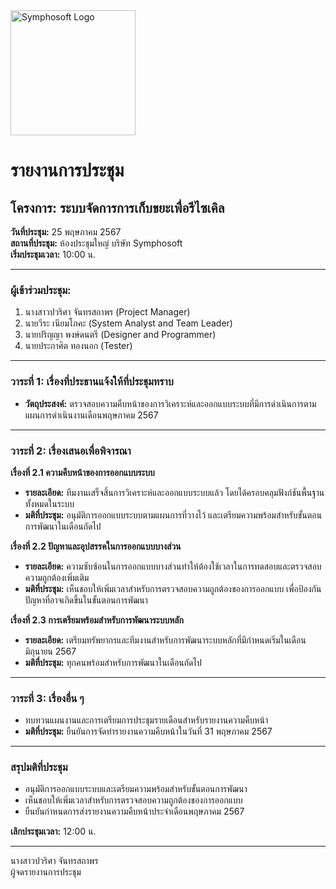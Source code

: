 <img src="https://www.symphosoft.com/logo/symphosoftLogo.png" alt="Symphosoft Logo" width="200"/>

# รายงานการประชุม

## โครงการ: ระบบจัดการการเก็บขยะเพื่อรีไซเคิล  
**วันที่ประชุม:** 25 พฤษภาคม 2567  
**สถานที่ประชุม:** ห้องประชุมใหญ่ บริษัท Symphosoft  
**เริ่มประชุมเวลา:** 10:00 น.

---

### ผู้เข้าร่วมประชุม:
1. นางสาวปวริศา จันทรสถาพร (Project Manager)
2. นายวีระ เนียมโภคะ (System Analyst and Team Leader)
3. นายปริญญา พงษ์ดนตรี (Designer and Programmer)
4. นายประกาศิต ทองนอก (Tester)

---

### วาระที่ 1: เรื่องที่ประธานแจ้งให้ที่ประชุมทราบ
- **วัตถุประสงค์:** ตรวจสอบความคืบหน้าของการวิเคราะห์และออกแบบระบบที่มีการดำเนินการตามแผนการดำเนินงานเดือนพฤษภาคม 2567

---

### วาระที่ 2: เรื่องเสนอเพื่อพิจารณา

**เรื่องที่ 2.1 ความคืบหน้าของการออกแบบระบบ**  
- **รายละเอียด:** ทีมงานเสร็จสิ้นการวิเคราะห์และออกแบบระบบแล้ว โดยได้ครอบคลุมฟังก์ชันพื้นฐานทั้งหมดในระบบ
- **มติที่ประชุม:** อนุมัติการออกแบบระบบตามแผนการที่วางไว้ และเตรียมความพร้อมสำหรับขั้นตอนการพัฒนาในเดือนถัดไป

**เรื่องที่ 2.2 ปัญหาและอุปสรรคในการออกแบบบางส่วน**  
- **รายละเอียด:** ความซับซ้อนในการออกแบบบางส่วนทำให้ต้องใช้เวลาในการทดสอบและตรวจสอบความถูกต้องเพิ่มเติม
- **มติที่ประชุม:** เห็นชอบให้เพิ่มเวลาสำหรับการตรวจสอบความถูกต้องของการออกแบบ เพื่อป้องกันปัญหาที่อาจเกิดขึ้นในขั้นตอนการพัฒนา

**เรื่องที่ 2.3 การเตรียมพร้อมสำหรับการพัฒนาระบบหลัก**  
- **รายละเอียด:** เตรียมทรัพยากรและทีมงานสำหรับการพัฒนาระบบหลักที่มีกำหนดเริ่มในเดือนมิถุนายน 2567
- **มติที่ประชุม:** ทุกคนพร้อมสำหรับการพัฒนาในเดือนถัดไป

---

### วาระที่ 3: เรื่องอื่น ๆ  
- ทบทวนแผนงานและการเตรียมการประชุมรายเดือนสำหรับรายงานความคืบหน้า  
- **มติที่ประชุม:** ยืนยันการจัดทำรายงานความคืบหน้าในวันที่ 31 พฤษภาคม 2567

---

### สรุปมติที่ประชุม
- อนุมัติการออกแบบระบบและเตรียมความพร้อมสำหรับขั้นตอนการพัฒนา
- เห็นชอบให้เพิ่มเวลาสำหรับการตรวจสอบความถูกต้องของการออกแบบ
- ยืนยันกำหนดการส่งรายงานความคืบหน้าประจำเดือนพฤษภาคม 2567

**เลิกประชุมเวลา:** 12:00 น.  

---

นางสาวปวริศา จันทรสถาพร  
ผู้จดรายงานการประชุม
